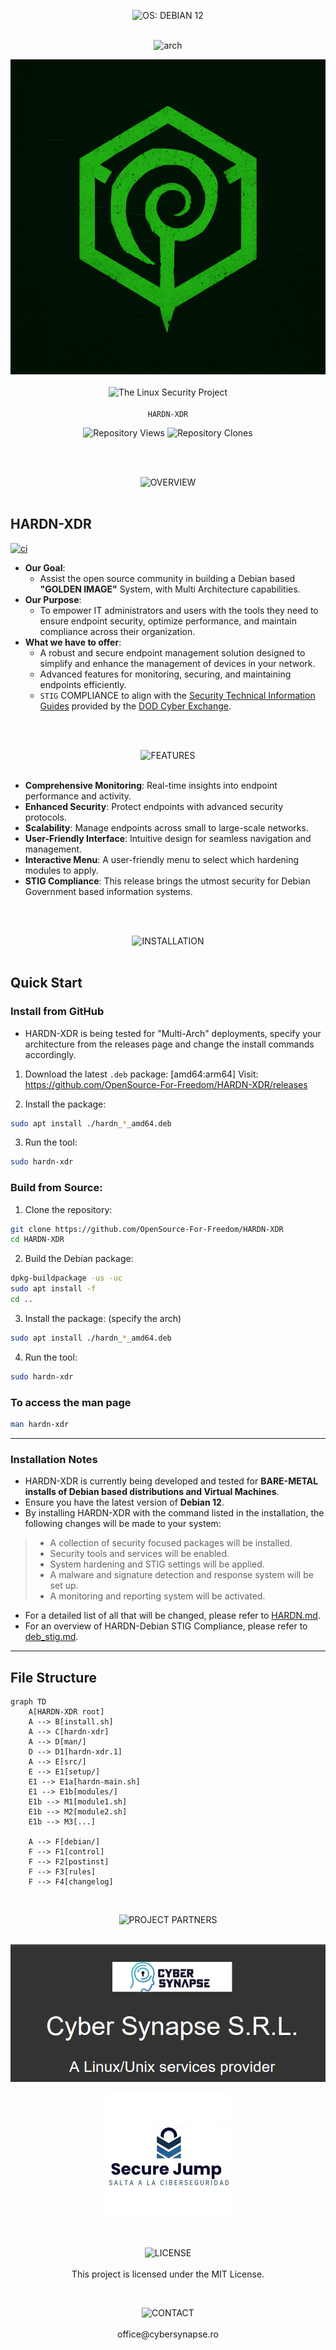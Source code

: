 <p align="center">
  <img src="https://img.shields.io/badge/OS: Debian Systems-red?style=for-the-badge&labelColor=grey" alt="OS: DEBIAN 12"><br><br>
</p>

<div align="center">

![arch](https://img.shields.io/badge/arch-amd64:arm64-blue?style=flat-square&logo=linux)

</div>

<p align="center">
  <img src="https://github.com/OpenSource-For-Freedom/HARDN-XDR/blob/main/docs/assets/HARDN%20(1).png" /><br><br>
  <img src="https://img.shields.io/badge/The_Linux_Security_Project-red?style=for-the-badge&labelColor=black" alt="The Linux Security Project"><br><br>
  <code>HARDN-XDR</code>
</p>


<p align="center">
  <img src="https://img.shields.io/endpoint?label=Views&url=https://opensource-for-freedom.github.io/HARDN-XDR/traffic-views.json" alt="Repository Views" />
  <img src="https://img.shields.io/endpoint?label=Clones&url=https://opensource-for-freedom.github.io/HARDN-XDR/traffic-clones.json" alt="Repository Clones" />
</p>


<br>
<br>
<p align="center">
  <img src="https://img.shields.io/badge/OVERVIEW-white?style=for-the-badge&labelColor=black" alt="OVERVIEW"><br><br>
</p>


## HARDN-XDR
[![ci](https://github.com/OpenSource-For-Freedom/HARDN-XDR/actions/workflows/ci.yml/badge.svg)](https://github.com/OpenSource-For-Freedom/HARDN-XDR/actions/workflows/ci.yml)
- **Our Goal**: 
  - Assist the open source community in building a Debian based **"GOLDEN IMAGE"** System, with Multi Architecture capabilities.
- **Our Purpose**: 
  - To empower IT administrators and users with the tools they need to ensure endpoint security, optimize performance, and maintain compliance across their organization.
- **What we have to offer**:
  - A robust and secure endpoint management solution designed to simplify and enhance the management of devices in your network. 
  - Advanced features for monitoring, securing, and maintaining endpoints efficiently.
  - `STIG` COMPLIANCE to align with the [Security Technical Information Guides](https://public.cyber.mil/stigs/) provided by the [DOD Cyber Exchange](https://public.cyber.mil/).


<br>
<br>
<p align="center">
  <img src="https://img.shields.io/badge/FEATURES-white?style=for-the-badge&labelColor=black" alt="FEATURES"><br><br>
</p>

- **Comprehensive Monitoring**: Real-time insights into endpoint performance and activity.
- **Enhanced Security**: Protect endpoints with advanced security protocols.
- **Scalability**: Manage endpoints across small to large-scale networks.
- **User-Friendly Interface**: Intuitive design for seamless navigation and management.
- **Interactive Menu**: A user-friendly menu to select which hardening modules to apply.
- **STIG Compliance**: This release brings the utmost security for Debian Government based information systems. 


<br>
<br>
<p align="center">
  <img src="https://img.shields.io/badge/INSTALLATION-white?style=for-the-badge&labelColor=black" alt="INSTALLATION"><br><br>
</p>

## Quick Start 

### Install from GitHub

- HARDN-XDR is being tested for "Multi-Arch" deployments, specify your architecture from the releases page and change the install commands accordingly. 

1. Download the latest `.deb` package: [amd64:arm64]
   Visit: https://github.com/OpenSource-For-Freedom/HARDN-XDR/releases

2. Install the package:
```bash
sudo apt install ./hardn_*_amd64.deb
```

3. Run the tool:
```bash
sudo hardn-xdr
```

### Build from Source:

1. Clone the repository:
```bash
git clone https://github.com/OpenSource-For-Freedom/HARDN-XDR
cd HARDN-XDR
```

2. Build the Debian package:
```bash
dpkg-buildpackage -us -uc
sudo apt install -f
cd ..
```

3. Install the package: (specify the arch) 
```bash
sudo apt install ./hardn_*_amd64.deb
```

4. Run the tool:
```bash
sudo hardn-xdr
```

### To access the man page 

```bash
man hardn-xdr
```
---

### Installation Notes
- HARDN-XDR is currently being developed and tested for **BARE-METAL installs of Debian based distributions and Virtual Machines**.
- Ensure you have the latest version of **Debian 12**.
- By installing HARDN-XDR with the command listed in the installation, the following changes will be made to your system:
> - A collection of security focused packages will be installed.
> - Security tools and services will be enabled.
> - System hardening and STIG settings will be applied.
> - A malware and signature detection and response system will be set up.
> - A monitoring and reporting system will be activated. 
- For a detailed list of all that will be changed, please refer to [HARDN.md](docs/HARDN.md).
- For an overview of HARDN-Debian STIG Compliance, please refer to [deb_stig.md](docs/deb_stig.md).

---

## File Structure

```mermaid
graph TD
    A[HARDN-XDR root]
    A --> B[install.sh]
    A --> C[hardn-xdr]
    A --> D[man/]
    D --> D1[hardn-xdr.1]
    A --> E[src/]
    E --> E1[setup/]
    E1 --> E1a[hardn-main.sh]
    E1 --> E1b[modules/]
    E1b --> M1[module1.sh]
    E1b --> M2[module2.sh]
    E1b --> M3[...]

    A --> F[debian/]
    F --> F1[control]
    F --> F2[postinst]
    F --> F3[rules]
    F --> F4[changelog]
```

<br>

<p align="center">
  <img src="https://img.shields.io/badge/PROJECT PARTNERS-white?style=for-the-badge&labelColor=black" alt="PROJECT PARTNERS"><br><br>
</p>


<p align="center">
  <img src="docs/assets/cybersynapse.png" alt="CyberSynapse Logo" />
</p>
<p align="center">
  <img src="docs/assets/securejump.jpg" alt="SecureJump Logo" />
</p>

<br>

<p align="center">
  <img src="https://img.shields.io/badge/LICENSE-white?style=for-the-badge&labelColor=black" alt="LICENSE"><br><br>
This project is licensed under the MIT License.
  
</p>

<br>

<p align="center">
  <img src="https://img.shields.io/badge/CONTACT-white?style=for-the-badge&labelColor=black" alt="CONTACT"><br><br>
office@cybersynapse.ro
